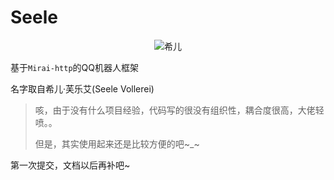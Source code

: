 # Seele

<center><img src="https://i.w3tt.com/2021/11/07/58aQl.png" alt="希儿"></center>

基于`Mirai-http`的QQ机器人框架

名字取自希儿·芙乐艾(Seele Vollerei)

> 
> 咳，由于没有什么项目经验，代码写的很没有组织性，耦合度很高，大佬轻喷。。
> 
> 但是，其实使用起来还是比较方便的吧~_~
> 

第一次提交，文档以后再补吧~
